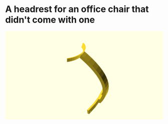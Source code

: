 # A headrest for an office chair that didn't come with one

![Generated display preview](render/display.png "Generated display preview")
